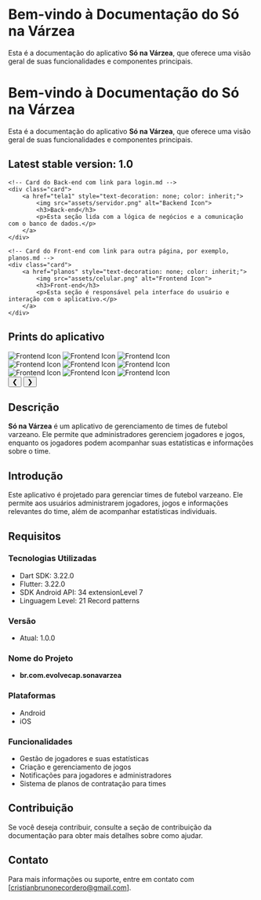 # Bem-vindo à Documentação do Só na Várzea

Esta é a documentação do aplicativo **Só na Várzea**, que oferece uma visão geral de suas funcionalidades e componentes principais.

# Bem-vindo à Documentação do Só na Várzea

Esta é a documentação do aplicativo **Só na Várzea**, que oferece uma visão geral de suas funcionalidades e componentes principais.

## Latest stable version: 1.0

<div class="cards-container">

    <!-- Card do Back-end com link para login.md -->
    <div class="card">
        <a href="tela1" style="text-decoration: none; color: inherit;">
            <img src="assets/servidor.png" alt="Backend Icon">
            <h3>Back-end</h3>
            <p>Esta seção lida com a lógica de negócios e a comunicação com o banco de dados.</p>
        </a>
    </div>

    <!-- Card do Front-end com link para outra página, por exemplo, planos.md -->
    <div class="card">
        <a href="planos" style="text-decoration: none; color: inherit;">
            <img src="assets/celular.png" alt="Frontend Icon">
            <h3>Front-end</h3>
            <p>Esta seção é responsável pela interface do usuário e interação com o aplicativo.</p>
        </a>
    </div>

</div>

## Prints do aplicativo

<div class="carousel">
    <div class="carousel-container">
        <div class="carousel-slide active">
            <div class="image-group">
                <img src="assets/8.png" alt="Frontend Icon">
                 <img src="assets/5.png" alt="Frontend Icon">
                <img src="assets/6.png" alt="Frontend Icon">
            </div>
        </div>
        <div class="carousel-slide">
            <div class="image-group">
                 <img src="assets/2.png" alt="Frontend Icon">
                <img src="assets/3.png" alt="Frontend Icon">
                 <img src="assets/4.png" alt="Frontend Icon">
            </div>
        </div>
        <div class="carousel-slide">
            <div class="image-group">
                <img src="assets/5.png" alt="Frontend Icon">
                <img src="assets/6.png" alt="Frontend Icon">
                 <img src="assets/7.png" alt="Frontend Icon">
            </div>
        </div>
    </div>
    <button class="carousel-button prev" onclick="moveSlide(-1)">&#10094;</button>
    <button class="carousel-button next" onclick="moveSlide(1)">&#10095;</button>
</div>




## Descrição

**Só na Várzea** é um aplicativo de gerenciamento de times de futebol varzeano. Ele permite que administradores gerenciem jogadores e jogos, enquanto os jogadores podem acompanhar suas estatísticas e informações sobre o time.


## Introdução

Este aplicativo é projetado para gerenciar times de futebol varzeano. Ele permite aos usuários administrarem jogadores, jogos e informações relevantes do time, além de acompanhar estatísticas individuais.

## Requisitos

### Tecnologias Utilizadas

- Dart SDK: 3.22.0
- Flutter: 3.22.0
- SDK Android API: 34 extensionLevel 7
- Linguagem Level: 21 Record patterns

### Versão

- Atual: 1.0.0

### Nome do Projeto

- **br.com.evolvecap.sonavarzea**

### Plataformas

- Android
- iOS

### Funcionalidades

- Gestão de jogadores e suas estatísticas
- Criação e gerenciamento de jogos
- Notificações para jogadores e administradores
- Sistema de planos de contratação para times

## Contribuição

Se você deseja contribuir, consulte a seção de contribuição da documentação para obter mais detalhes sobre como ajudar.

## Contato

Para mais informações ou suporte, entre em contato com [cristianbrunonecordero@gmail.com].
